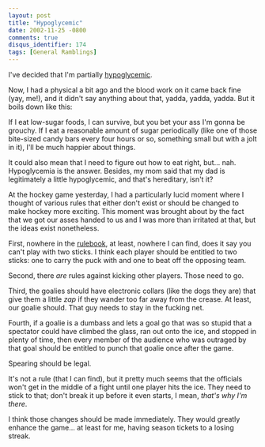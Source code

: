 ```yaml
---
layout: post
title: "Hypoglycemic"
date: 2002-11-25 -0800
comments: true
disqus_identifier: 174
tags: [General Ramblings]
---
```

I've decided that I'm partially
[hypoglycemic](http://dictionary.reference.com/search?q=hypoglycemia).
 
 Now, I had a physical a bit ago and the blood work on it came back fine
(yay, me!), and it didn't say anything about that, yadda, yadda, yadda.
But it boils down like this:
 
 If I eat low-sugar foods, I can survive, but you bet your ass I'm gonna
be grouchy. If I eat a reasonable amount of sugar periodically (like one
of those bite-sized candy bars every four hours or so, something small
but with a jolt in it), I'll be much happier about things.
 
 It could also mean that I need to figure out how to eat right, but...
nah. Hypoglycemia is the answer. Besides, my mom said that my dad is
legitimately a little hypoglycemic, and that's hereditary, isn't it?
 
 At the hockey game yesterday, I had a particularly lucid moment where I
thought of various rules that either don't exist or should be changed to
make hockey more exciting. This moment was brought about by the fact
that we got our asses handed to us and I was more than irritated at
that, but the ideas exist nonetheless.
 
 First, nowhere in the
[rulebook](http://nhl.com/hockeyu/rulebook/index.html), at least,
nowhere I can find, does it say you can't play with two sticks. I think
each player should be entitled to two sticks: one to carry the puck with
and one to beat off the opposing team.
 
 Second, there *are* rules against kicking other players. Those need to
go.
 
 Third, the goalies should have electronic collars (like the dogs they
are) that give them a little *zap* if they wander too far away from the
crease. At least, our goalie should. That guy needs to stay in the
fucking net.
 
 Fourth, if a goalie is a dumbass and lets a goal go that was so stupid
that a spectator could have climbed the glass, ran out onto the ice, and
stopped in plenty of time, then every member of the audience who was
outraged by that goal should be entitled to punch that goalie once after
the game.
 
 Spearing should be legal.
 
 It's not a rule (that I can find), but it pretty much seems that the
officials won't get in the middle of a fight until one player hits the
ice. They need to stick to that; don't break it up before it even
starts, I mean, *that's why I'm there*.
 
 I think those changes should be made immediately. They would greatly
enhance the game... at least for me, having season tickets to a losing
streak.
